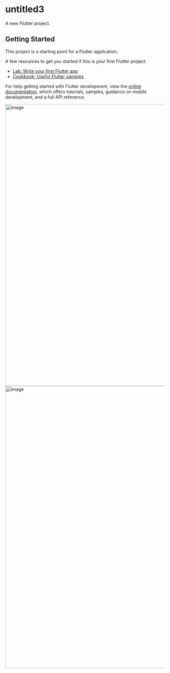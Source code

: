 # untitled3

A new Flutter project.

## Getting Started

This project is a starting point for a Flutter application.

A few resources to get you started if this is your first Flutter project:

- [Lab: Write your first Flutter app](https://docs.flutter.dev/get-started/codelab)
- [Cookbook: Useful Flutter samples](https://docs.flutter.dev/cookbook)

For help getting started with Flutter development, view the
[online documentation](https://docs.flutter.dev/), which offers tutorials,
samples, guidance on mobile development, and a full API reference.

<img width="638" height="891" alt="image" src="https://github.com/user-attachments/assets/83d171fc-8bb6-492d-b230-5147053c1aa8" />
<img width="576" height="892" alt="image" src="https://github.com/user-attachments/assets/f780441b-31da-45a3-b25a-4952733c2ffd" />


